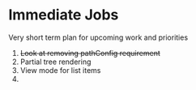# Immediate Jobs

Very short term plan for upcoming work and priorities

1. ~~Look at removing pathConfig requirement~~
1. Partial tree rendering
1. View mode for list items
1. 